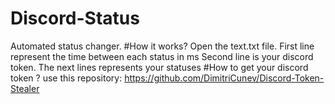 # Discord-Status
Automated status changer.
#How it works?
Open the text.txt file.
First line represent the time between each status in ms
Second line is your discord token.
The next lines represents your statuses
#How to get your discord token ? 
use this repository: https://github.com/DimitriCunev/Discord-Token-Stealer




